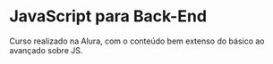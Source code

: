 # JavaScript para Back-End
Curso realizado na Alura, com o conteúdo bem extenso do básico ao avançado sobre JS.
 
